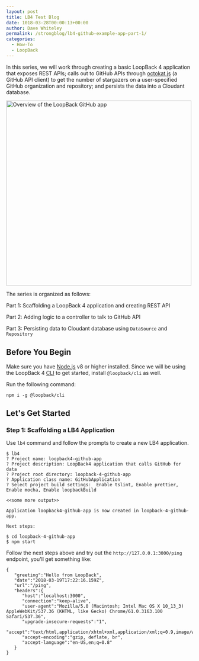 ```yaml
---
layout: post
title: LB4 Test Blog
date: 1018-03-28T00:00:13+00:00
author: Dave Whiteley
permalink: /strongblog/lb4-github-example-app-part-1/
categories:
  - How-To
  - LoopBack
---
```


In this series, we will work through creating a basic LoopBack 4 application that exposes REST APIs; calls out to GitHub APIs through [octokat.js](https://github.com/philschatz/octokat.js) (a GitHub API client) to get the number of stargazers on a user-specified GitHub organization and repository; and persists the data into a Cloudant database.

<img src="https://strongloop.com/blog-assets/2018/04/github-app-overview.png" alt="Overview of the LoopBack GitHub app" style="width: 500px; margin:auto;"/>

<!--more-->
The series is organized as follows:

Part 1: Scaffolding a LoopBack 4 application and creating REST API

Part 2: Adding logic to a controller to talk to GitHub API

Part 3: Persisting data to Cloudant database using `DataSource` and `Repository`

## Before You Begin

Make sure you have [Node.js](https://nodejs.org/en/download/) v8 or higher installed. Since we will be using the LoopBack 4 [CLI](http://loopback.io/doc/en/lb4/Command-line-interface.html) to get started, install `@loopback/cli` as well. 

Run the following command: 
```
npm i -g @loopback/cli
```

## Let's Get Started

### Step 1: Scaffolding a LB4 Application

Use `lb4` command and follow the prompts to create a new LB4 application. 

```
$ lb4
? Project name: loopback4-github-app
? Project description: LoopBack4 application that calls GitHub for data
? Project root directory: loopback-4-github-app
? Application class name: GitHubApplication
? Select project build settings:  Enable tslint, Enable prettier, Enable mocha, Enable loopbackBuild

<<some more output>>
 
Application loopback4-github-app is now created in loopback-4-github-app.

Next steps:

$ cd loopback-4-github-app
$ npm start
```

Follow the next steps above and try out the `http://127.0.0.1:3000/ping` endpoint, you'll get something like:
```
{  
   "greeting":"Hello from LoopBack",
   "date":"2018-03-19T17:22:16.159Z",
   "url":"/ping",
   "headers":{  
      "host":"localhost:3000",
      "connection":"keep-alive",
      "user-agent":"Mozilla/5.0 (Macintosh; Intel Mac OS X 10_13_3) AppleWebKit/537.36 (KHTML, like Gecko) Chrome/61.0.3163.100 Safari/537.36",
      "upgrade-insecure-requests":"1",
      "accept":"text/html,application/xhtml+xml,application/xml;q=0.9,image/webp,image/apng,*/*;q=0.8",
      "accept-encoding":"gzip, deflate, br",
      "accept-language":"en-US,en;q=0.8"
   }
}
```
